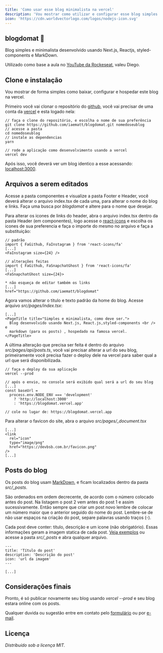 ```yaml
---
title: 'Como usar esse blog minimalista na vercel'
description: 'Vou mostrar como utilizar e configurar esse blog simples e mimalista'
icon: 'https://cdn.worldvectorlogo.com/logos/nodejs-icon.svg'
---
```


## blogdomat 🌠

Blog simples e minimalista desenvolvido usando Next.js, Reactjs, styled-components e MarkDown.

Utilizado como base a aula no [YouTube da Rockeseat](https://www.youtube.com/watch?v=qvetoR6V5ic), valeu Diego.

## Clone e instalação

Vou mostrar de forma simples como baixar, configurar e hospedar este blog na vercel.

Primeiro você vai clonar o repositório do [github](https://github.com/iaematt/blogdomat), você vai precisar de uma conta da [vercel](https://vercel.com) e esta logado nela:

```
// faça o clone do repositório, e escolha o nome de sua preferência
git clone https://github.com/iaematt/blogdomat.git nomedoseublog
// acesse a pasta
cd nomedoseublog
// instale as dependencias
yarn

// rode a aplicação como desenvolvimento usando a vercel
vercel dev
```

Após isso, você deverá ver um blog identico a esse acessando: [localhost:3000](http://localhost:3000).

## Arquivos a serem editados

Acesse a pasta componentes e visualize a pasta Footer e Header, você deverá alterar o arquivo index.tsx de cada uma, para alterar o nome do blog e links. Faça uma busca por _blogdomat_ e altere para o nome que desejar.

Para alterar os icones de links do header, abra o arquivo index.tsx dentro da pasta Header (em componentes), logo acesse o [react-icons](https://react-icons.github.io/react-icons/) e escolha os icones de sua preferencia e faça o importe do mesmo no arquivo e faça a substituição:

```
// padrão
import { FaGithub, FaInstagram } from 'react-icons/fa'
[...]
<FaInstagram size={24} />

// alterações feitas
import { FaGithub, FaSnapchatGhost } from 'react-icons/fa'
[...]
<FaSnapchatGhost size={24}>

* não esqueça de editar também os links
[...]
href="https://github.com/iaematt/blogdomat"
```

Agora vamos alterar o titulo e texto padrão da home do blog. Acesse arquivo _src/pages/index.tsx_:

```
[...]
<PageTitle title="Simples e minimalista, como deve ser.">
  Blog desenvolvido usando Next.js, React.js,styled-components <br /> e
  markdown (para os posts) , hospedado na famosa vercel.
</PageTitle>
```

A última alteração que precisa ser feita é dentro do arquivo _src/pages/api/posts.ts_, você vai precisar alterar a url do seu blog, primeiramente você precisa fazer o deploy dele na vercel para saber qual a url que será disponibilizada.

```
// faça o deploy da sua aplicação
vercel --prod

// após o envio, no console será exibido qual será a url do seu blog
[...]
const baseUrl =
  process.env.NODE_ENV === 'development'
    ? 'http://localhost:3000'
    : 'https://blogdomat.vercel.app'

// cole no lugar de: https://blogdomat.vercel.app
```

Para alterar o favicon do site, abra o arquivo _src/pages/\_document.tsx_

```
[...]
<link
  rel="icon"
  type="image/png"
  href="https://devbsb.com.br/favicon.png"
/>
[...]
```

## Posts do blog

Os posts do blog usam [MarkDown](https://pt.wikipedia.org/wiki/Markdown), e ficam localizados dentro da pasta _src/\_posts_.

São ordenados em ordem decrecente, de acordo com o número colocado antes do post.
Na listagem o post 2 vem antes do post 1 e assim sucessivamente. Então sempre que criar um post novo lembre de colocar um número maior que o anterior seguido do nome do post.
Lembre-se de não usar espaços na criação do post, separe palavras usando traços (-).

Cada post deve conter: título, descrição e um icone (não obrigatório). Essas informações geram a imagem statica de cada post. [Veja exemplos](https://github.com/iaematt/blogdomat/tree/main/src/_posts) ou acesse a pasta _src/\_posts_ e abra qualquer arquivo.

```
---
title: 'Título do post'
description: 'Descrição do post'
icon: 'url da imagem'
---

[...]
```

## Considerações finais

Pronto, é só publicar novamente seu blog usando _vercel --prod_ e seu blog estara online com os posts.

Qualquer duvida ou sugestão entre em contato pelo [formulário](https://devbsb.com.br/contato) ou por [e-mail](mailto:matheusbastos@outlook.com).

## Licença

_Distribuído sob a licença MIT._
